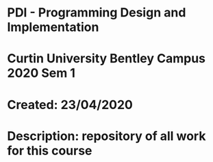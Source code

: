 # PDI - Programming Design and Implementation
# Curtin University Bentley Campus 2020 Sem 1
# Created: 23/04/2020
# Description: repository of all work for this course

